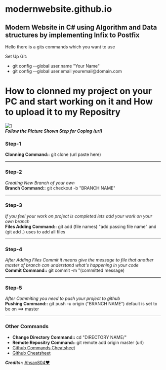 # modernwebsite.github.io
<h2>Modern Website in C# using Algorithm and Data structures by implementing Infix to Postfix</h2>
 
Hello there is a gits commands which you want to use

Set Up Git:
<ul>
<li>git config --global user.name "Your Name"</br></li>
<li>git config --global user.email youremail@domain.com</li>
</ul>
<h1>How to clonned my project on your PC and start working on it and How  to upload it to my Repositry</br></h1>
<a target="_blank" href="https://ibb.co/zVQmfWB"><img src="https://i.ibb.co/VYJLB0z/1.png" alt="1" border="0"></a><br/><b><i>Follow the Picture Shown Step for Coping (url)</i></b><br />
<h3>Step-1</h3><b>Clonning Command::</b> git clone (url paste here)<hr>
<h3>Step-2</h3><i>Creating New Branch of your own</i></br><b>Branch Command::</b> git checkout -b "BRANCH NAME"<hr>
<h3>Step-3</h3><i>If you feel your work on project is completed lets add your work on your own branch</i></br><b>Files Adding Command::</b> git add (file names) "add passing file name" and (git add .) uses to add all files<hr>
<h3>Step-4</h3><i>After Adding Files Commit it means give the message to file that another master of branch can understand what's happening in your code</i></br><b>Commit Command::</b> git commit -m "(committed message)<hr>
<h3>Step-5</h3><i>After Commiting you need to push your project to github</i></br> <b>Pushing Command::</b> git push -u origin ("BRANCH NAME") default is set to be on ==> master<hr>

<h3>Other Commands</h3>
<ul><li><b>Change Directory Command:: </b>cd "DIRECTORY NAME/"</li><li><b>Remote Repositry Command:: </b>git remote add origin master (url)</li><li><a target="_blank" href="https://pdfhost.io/v/hO4YEV4gN_Git_Cheat_Sheet.pdf">Github Commands Cheatsheet<li><a target="_blank" href="https://pdfhost.io/v/ADxeUoeMH_AtlassianGitCheatsheetpdf.pdf">Github Cheatsheet</a></li></a></li></ul>

<b><i>Credits:: </i></b> <a href="https://github.com/Ahsan804">Ahsan804❤️</a>
